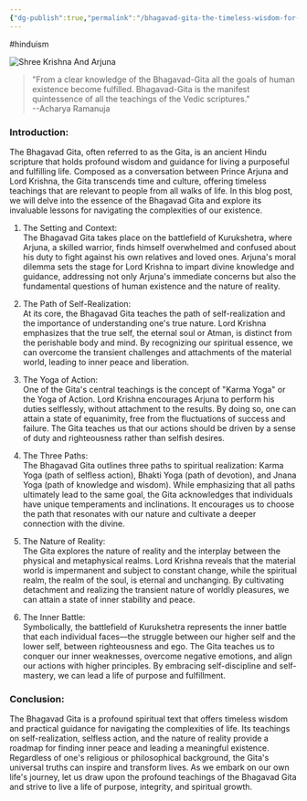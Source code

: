 ```yaml
---
{"dg-publish":true,"permalink":"/bhagavad-gita-the-timeless-wisdom-for-life-journey/","tags":["hinduism"],"noteIcon":""}
---
```


  #hinduism 
  
  ![Shree Krishna And Arjuna ](https://encrypted-tbn0.gstatic.com/images?q=tbn:ANd9GcT7z2gaQT47f2WR-DVcvS8YfweaSGTIPSnB6w&usqp=CAU)  
  > "From a clear knowledge of the Bhagavad-Gita all the goals of human existence become fulfilled. Bhagavad-Gita is the manifest quintessence of all the teachings of the Vedic scriptures."  
  > --Acharya Ramanuja  
  
 <h3>Introduction:</h3> 
  The Bhagavad Gita, often referred to as the Gita, is an ancient Hindu scripture that holds profound wisdom and guidance for living a purposeful and fulfilling life. Composed as a conversation between Prince Arjuna and Lord Krishna, the Gita transcends time and culture, offering timeless teachings that are relevant to people from all walks of life. In this blog post, we will delve into the essence of the Bhagavad Gita and explore its invaluable lessons for navigating the complexities of our existence.  
  
  1. The Setting and Context:  
  The Bhagavad Gita takes place on the battlefield of Kurukshetra, where Arjuna, a skilled warrior, finds himself overwhelmed and confused about his duty to fight against his own relatives and loved ones. Arjuna's moral dilemma sets the stage for Lord Krishna to impart divine knowledge and guidance, addressing not only Arjuna's immediate concerns but also the fundamental questions of human existence and the nature of reality.  
  
  2. The Path of Self-Realization:  
  At its core, the Bhagavad Gita teaches the path of self-realization and the importance of understanding one's true nature. Lord Krishna emphasizes that the true self, the eternal soul or Atman, is distinct from the perishable body and mind. By recognizing our spiritual essence, we can overcome the transient challenges and attachments of the material world, leading to inner peace and liberation.  
  
  3. The Yoga of Action:  
  One of the Gita's central teachings is the concept of "Karma Yoga" or the Yoga of Action. Lord Krishna encourages Arjuna to perform his duties selflessly, without attachment to the results. By doing so, one can attain a state of equanimity, free from the fluctuations of success and failure. The Gita teaches us that our actions should be driven by a sense of duty and righteousness rather than selfish desires.  
  
  4. The Three Paths:  
  The Bhagavad Gita outlines three paths to spiritual realization: Karma Yoga (path of selfless action), Bhakti Yoga (path of devotion), and Jnana Yoga (path of knowledge and wisdom). While emphasizing that all paths ultimately lead to the same goal, the Gita acknowledges that individuals have unique temperaments and inclinations. It encourages us to choose the path that resonates with our nature and cultivate a deeper connection with the divine.  
  
  5. The Nature of Reality:  
  The Gita explores the nature of reality and the interplay between the physical and metaphysical realms. Lord Krishna reveals that the material world is impermanent and subject to constant change, while the spiritual realm, the realm of the soul, is eternal and unchanging. By cultivating detachment and realizing the transient nature of worldly pleasures, we can attain a state of inner stability and peace.  
  
  6. The Inner Battle:  
  Symbolically, the battlefield of Kurukshetra represents the inner battle that each individual faces—the struggle between our higher self and the lower self, between righteousness and ego. The Gita teaches us to conquer our inner weaknesses, overcome negative emotions, and align our actions with higher principles. By embracing self-discipline and self-mastery, we can lead a life of purpose and fulfillment.  
  
 <h3>Conclusion:</h3> 
  The Bhagavad Gita is a profound spiritual text that offers timeless wisdom and practical guidance for navigating the complexities of life. Its teachings on self-realization, selfless action, and the nature of reality provide a roadmap for finding inner peace and leading a meaningful existence. Regardless of one's religious or philosophical background, the Gita's universal truths can inspire and transform lives. As we embark on our own life's journey, let us draw upon the profound teachings of the Bhagavad Gita and strive to live a life of purpose, integrity, and spiritual growth.
